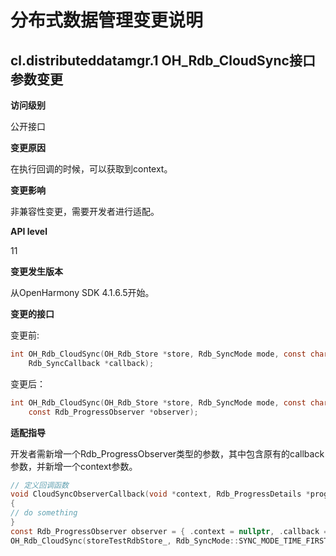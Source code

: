 # 分布式数据管理变更说明

## cl.distributeddatamgr.1 OH_Rdb_CloudSync接口参数变更

**访问级别**

公开接口

**变更原因**

在执行回调的时候，可以获取到context。

**变更影响**

非兼容性变更，需要开发者进行适配。

**API level**

11

**变更发生版本**

从OpenHarmony SDK 4.1.6.5开始。

**变更的接口**

变更前:
    
```c
int OH_Rdb_CloudSync(OH_Rdb_Store *store, Rdb_SyncMode mode, const char *tables[], uint32_t count,
    Rdb_SyncCallback *callback);
```
变更后：
    
```c
int OH_Rdb_CloudSync(OH_Rdb_Store *store, Rdb_SyncMode mode, const char *tables[], uint32_t count,
    const Rdb_ProgressObserver *observer);
```

**适配指导**

开发者需新增一个Rdb_ProgressObserver类型的参数，其中包含原有的callback参数，并新增一个context参数。

```c
// 定义回调函数
void CloudSyncObserverCallback(void *context, Rdb_ProgressDetails *progressDetails)
{
// do something
}
const Rdb_ProgressObserver observer = { .context = nullptr, .callback = CloudSyncObserverCallback };
OH_Rdb_CloudSync(storeTestRdbStore_, Rdb_SyncMode::SYNC_MODE_TIME_FIRST, table, TABLE_COUNT, &observer);
```



